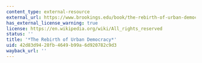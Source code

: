 ```yaml
---
content_type: external-resource
external_url: https://www.brookings.edu/book/the-rebirth-of-urban-democracy/
has_external_license_warning: true
license: https://en.wikipedia.org/wiki/All_rights_reserved
status: ''
title: '*The Rebirth of Urban Democracy*'
uid: 42d83d94-28fb-4649-b99a-6d920782c9d3
wayback_url: ''
---
```

